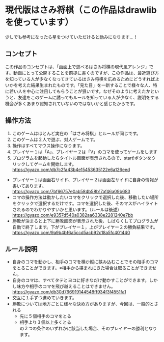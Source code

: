 # 現代版はさみ将棋（この作品はdrawlibを使っています）  
少しでも参考になったら星をつけていただけると励みになります...！  

## コンセプト  
この作品のコンセプトは、「画面上で遊べるはさみ将棋の現代風アレンジ」です。動画にとって公開することを前提に書くのですが、この作品は、最近遊び方を知っている人が少なくなってきているはさみ将棋を広めるためにどうすればよいかを考えた結果生まれたものです。「見た目」を一新することで様々な人、特に若い人を中心に注目してもらうことが狙いです。なぜそのように考えたかというと、友達をこのゲームに誘ってもルールを知っている人が少なく、説明をする機会が多くあまり認知されていないのではないかと感じたからです。  


## 操作方法  
  1. このゲームはほとんど実在の「はさみ将棋」とルールが同じです。  
  1. このゲームは２人で遊ぶ、対人ゲームです。  
  1. 操作はすべてマウス操作になります。  
  1. プレイヤー１は「A」、プレイヤー２は「V」のコマを使ってゲームをします  
  1. プログラムを起動したらタイトル画面が表示されるので、start!ボタンをクリックしてゲームを開始します。  
 https://gyazo.com/db7c2fa43b4e15453635122e6a126eed
 

  * プレイヤー１は画面右サイド、プレイヤー２は画面左サイドに自身の情報が書いてあります。  
https://gyazo.com/7bf66757e0ab584b58b17af46a09b683
  * コマの操作方法は動かしたいコマをクリックで選択した後、移動したい場所をクリックで選択するだけです。コマを選択した後、そのマスがハイライトされるのでわかりやすいかと思います。（ルールは後述）  
 https://gyazo.com/e9357d540a0382aa6338e2281240e7bb
  * 勝敗が決まると上下に勝敗画面が表示された後、しばらくしてプログラムが自動で終了します。下がプレイヤー１，上がプレイヤー２の勝負結果です。  
 https://gyazo.com/9a9b4bf6a5ccd5acb92c18a5fc401440


  ## ルール説明
  * 自身のコマを動かし、相手のコマを横か縦に挟み込むことでその相手のコマをとることができます。※相手から挟まれにきた場合は取ることができません。  
  * 自身のコマは、すべてタテとヨコに好きなだけ動かすことができます。しかし味方や相手のコマを飛び越えることはできません。  
 https://gyazo.com/db30d766919144548ff934f3f4551fa1
  * 交互に１手ずつ進めていきます。  
  *	勝敗については地方ごとに様々な決め方がありますが、今回は、一般的とされる  
    * 先に５個相手のコマをとる  
    * 相手より３個以上多くとる  
  の２つの条件のいずれかに該当した場合、そのプレイヤーの勝利となります。  
